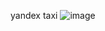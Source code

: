 yandex taxi
![image](https://github.com/dimka1LoX/1/assets/145656400/ce04f9f8-9243-49cd-a2d3-3c0f92a09a84)

